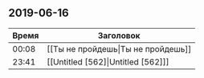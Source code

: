 ## 2019-06-16
| Время | Заголовок |
| --- | --- |
| 00:08 | [[Ты не пройдешь\|Ты не пройдешь]] |
| 23:41 | [[Untitled [562]\|Untitled [562]]] |

